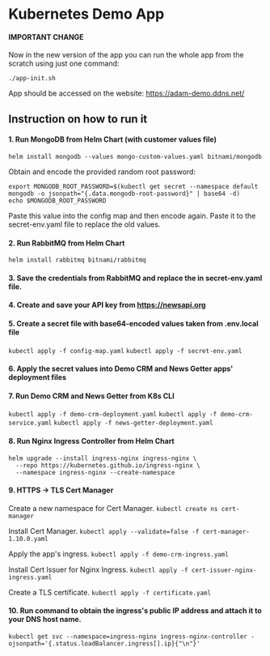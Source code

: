 # Kubernetes Demo App

#### IMPORTANT CHANGE

Now in the new version of the app you can run the whole app from the scratch using just one command:

`./app-init.sh`

App should be accessed on the website: https://adam-demo.ddns.net/


## Instruction on how to run it

#### 1. Run MongoDB from Helm Chart (with customer values file)

`helm install mongodb --values mongo-custom-values.yaml bitnami/mongodb`

Obtain and encode the provided random root password:
```
export MONGODB_ROOT_PASSWORD=$(kubectl get secret --namespace default mongodb -o jsonpath="{.data.mongodb-root-password}" | base64 -d)
echo $MONGODB_ROOT_PASSWORD
```
Paste this value into the config map and then encode again. Paste it to the secret-env.yaml file to replace the old values.

#### 2. Run RabbitMQ from Helm Chart

`helm install rabbitmq bitnami/rabbitmq`

#### 3. Save the credentials from RabbitMQ and replace the in secret-env.yaml file.

#### 4. Create and save your API key from https://newsapi.org

#### 5. Create a secret file with base64-encoded values taken from .env.local file

`kubectl apply -f config-map.yaml`
`kubectl apply -f secret-env.yaml`

#### 6. Apply the secret values into Demo CRM and News Getter apps' deployment files

#### 7. Run Demo CRM and News Getter from K8s CLI

`kubectl apply -f demo-crm-deployment.yaml`
`kubectl apply -f demo-crm-service.yaml`
`kubectl apply -f news-getter-deployment.yaml`

#### 8. Run Nginx Ingress Controller from Helm Chart

```
helm upgrade --install ingress-nginx ingress-nginx \
  --repo https://kubernetes.github.io/ingress-nginx \
  --namespace ingress-nginx --create-namespace
```

#### 9. HTTPS -> TLS Cert Manager

Create a new namespace for Cert Manager.
`kubectl create ns cert-manager`

Install Cert Manager.
`kubectl apply --validate=false -f cert-manager-1.10.0.yaml`

Apply the app's ingress.
`kubectl apply -f demo-crm-ingress.yaml`

Install Cert Issuer for Nginx Ingress.
`kubectl apply -f cert-issuer-nginx-ingress.yaml`

Create a TLS certificate.
`kubectl apply -f certificate.yaml`

#### 10. Run command to obtain the ingress's public IP address and attach it to your DNS host name.

`kubectl get svc --namespace=ingress-nginx ingress-nginx-controller -ojsonpath='{.status.loadBalancer.ingress[].ip}{"\n"}'`

